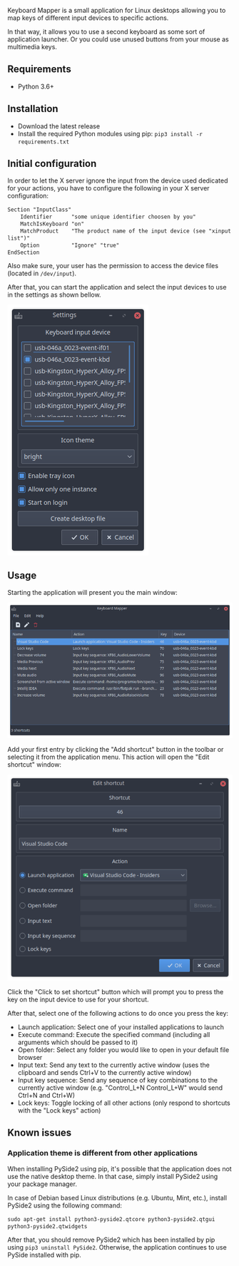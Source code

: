 Keyboard Mapper is a small application for Linux desktops allowing you to map keys of different input devices to specific actions.

In that way, it allows you to use a second keyboard as some sort of application launcher. Or you could use unused buttons from your mouse as multimedia keys.

## Requirements

* Python 3.6+

## Installation

* Download the latest release
* Install the required Python modules using pip: `pip3 install -r requirements.txt`

## Initial configuration

In order to let the X server ignore the input from the device used dedicated for your actions, you have to configure the following in your X server configuration:

```
Section "InputClass"
	Identifier      "some unique identifier choosen by you"
	MatchIsKeyboard "on"
	MatchProduct    "The product name of the input device (see "xinput list")"
	Option          "Ignore" "true"
EndSection
```

Also make sure, your user has the permission to access the device files (located in `/dev/input`).

After that, you can start the application and select the input devices to use in the settings as shown bellow.

![](screenshots/Settings.png)

## Usage

Starting the application will present you the main window:

![](screenshots/Main_Window.png)

Add your first entry by clicking the "Add shortcut" button in the toolbar or selecting it from the application menu. This action will open the "Edit shortcut" window:

![](screenshots/Edit_Shortcut.png)

Click the "Click to set shortcut" button which will prompt you to press the key on the input device to use for your shortcut.

After that, select one of the following actions to do once you press the key:

* Launch application: Select one of your installed applications to launch
* Execute command: Execute the specified command (including all arguments which should be passed to it)
* Open folder: Select any folder you would like to open in your default file browser
* Input text: Send any text to the currently active window (uses the clipboard and sends Ctrl+V to the currently active window)
* Input key sequence: Send any sequence of key combinations to the currently active window (e.g. "Control_L+N Control_L+W" would send Ctrl+N and Ctrl+W)
* Lock keys: Toggle locking of all other actions (only respond to shortcuts with the "Lock keys" action)

## Known issues

### Application theme is different from other applications

When installing PySide2 using pip, it's possible that the application does not use the native desktop theme. In that case, simply install PySide2 using your package manager.

In case of Debian based Linux distributions (e.g. Ubuntu, Mint, etc.), install PySide2 using the following command:

```
sudo apt-get install python3-pyside2.qtcore python3-pyside2.qtgui python3-pyside2.qtwidgets
```

After that, you should remove PySide2 which has been installed by pip using `pip3 uninstall PySide2`. Otherwise, the application continues to use PySide installed with pip.